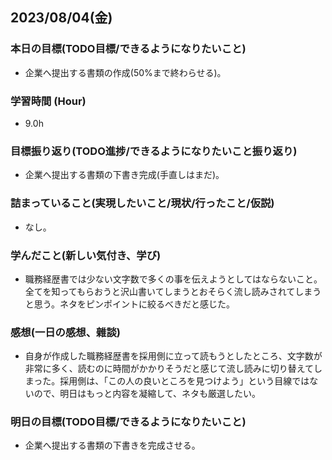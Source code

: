 ## 2023/08/04(金)

### 本日の目標(TODO目標/できるようになりたいこと)

- 企業へ提出する書類の作成(50%まで終わらせる)。

### 学習時間 (Hour)

- 9.0h

### 目標振り返り(TODO進捗/できるようになりたいこと振り返り)

- 企業へ提出する書類の下書き完成(手直しはまだ)。

### 詰まっていること(実現したいこと/現状/行ったこと/仮説)

- なし。

### 学んだこと(新しい気付き、学び)

- 職務経歴書では少ない文字数で多くの事を伝えようとしてはならないこと。全てを知ってもらおうと沢山書いてしまうとおそらく流し読みされてしまうと思う。ネタをピンポイントに絞るべきだと感じた。

### 感想(一日の感想、雜談)

- 自身が作成した職務経歴書を採用側に立って読もうとしたところ、文字数が非常に多く、読むのに時間がかかりそうだと感じて流し読みに切り替えてしまった。採用側は、「この人の良いところを見つけよう」という目線ではないので、明日はもっと内容を凝縮して、ネタも厳選したい。

### 明日の目標(TODO目標/できるようになりたいこと)

- 企業へ提出する書類の下書きを完成させる。
